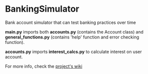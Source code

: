# BankingSimulator
Bank account simulator that can test banking practices over time

**main.py** imports both **accounts.py** (contains the Account class) and **general_functions.py** (contains 'help' function and error checking function). 

**accounts.py** imports **interest_calcs.py** to calculate interest on user account.

For more info, check the [project's wiki](https://github.com/Kwistech/BankingSimulator/wiki) 

